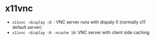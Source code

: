 # x11vnc

- `x11vnc -display :0 `: VNC server runs with dispaly 0 (normally x11 default server)
- `x11vnc -display :0 -ncache 10`: VNC server with client side caching